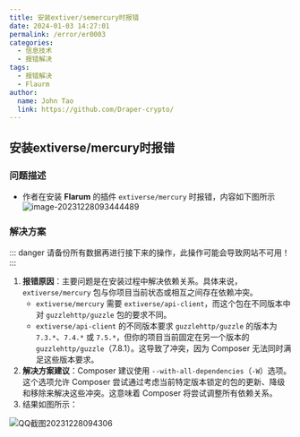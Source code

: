 ```yaml
---
title: 安装extiver/semercury时报错
date: 2024-01-03 14:27:01
permalink: /error/er0003
categories: 
  - 信息技术
  - 报错解决
tags: 
  - 报错解决
  - Flaurm
author: 
  name: John Tao
  link: https://github.com/Draper-crypto/
---
```

## 安装extiverse/mercury时报错

### 问题描述

- 作者在安装 **Flarum** 的插件 `extiverse/mercury` 时报错，内容如下图所示
  <!-- more -->
  ![image-20231228093444489](https://typora-img-1301299232.cos.ap-shanghai.myqcloud.com/img2/202312280934558.png)



### 解决方案
::: danger
请备份所有数据再进行接下来的操作，此操作可能会导致网站不可用！
:::

1. **报错原因**：主要问题是在安装过程中解决依赖关系。具体来说，`extiverse/mercury` 包与你项目当前状态或相互之间存在依赖冲突。
   - `extiverse/mercury` 需要 `extiverse/api-client`，而这个包在不同版本中对 `guzzlehttp/guzzle` 包的要求不同。
   - `extiverse/api-client` 的不同版本要求 `guzzlehttp/guzzle` 的版本为 `7.3.*`、`7.4.*` 或 `7.5.*`，但你的项目当前固定在另一个版本的 `guzzlehttp/guzzle`（7.8.1）。这导致了冲突，因为 Composer 无法同时满足这些版本要求。
2. **解决方案建议**：Composer 建议使用 `--with-all-dependencies`（`-W`）选项。这个选项允许 Composer 尝试通过考虑当前特定版本锁定的包的更新、降级和移除来解决这些冲突。这意味着 Composer 将尝试调整所有依赖关系。
3. 结果如图所示：

![QQ截图20231228094306](https://typora-img-1301299232.cos.ap-shanghai.myqcloud.com/img2/202312280943423.png)